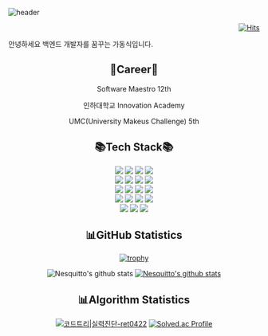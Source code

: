 ![header](https://capsule-render.vercel.app/api?type=waving&color=B897FF&height=250&section=header&text=Nesquitto's%20Profile&fontSize=40&animation=fadeIn&fontAlign=70)

<div align="right">
  <a href="https://hits.seeyoufarm.com" target="_blank">
    <img src="https://hits.seeyoufarm.com/api/count/incr/badge.svg?url=https%3A%2F%2Fgithub.com%2FNesquitto&count_bg=%2379C83D&title_bg=%23555555&icon=angellist.svg&icon_color=%23FFFFFF&title=Nesquitto&edge_flat=false" alt="Hits">
  </a>
</div>

안녕하세요 백엔드 개발자를 꿈꾸는 가동식입니다.

<div align="center">
  <h2>🥁Career🥁</h2>
    <p>Software Maestro 12th</p>
    <p>인하대학교 Innovation Academy</p>
    <p>UMC(University Makeus Challenge) 5th</p>
    
  <h2>📚Tech Stack📚</h2>
    <img src="https://img.shields.io/badge/java-007396?style=for-the-badge&logo=java&logoColor=white"> 
    <img src="https://img.shields.io/badge/python-3776AB?style=for-the-badge&logo=python&logoColor=white"> 
    <img src="https://img.shields.io/badge/javascript-F7DF1E?style=for-the-badge&logo=javascript&logoColor=black"> 
    <img src="https://img.shields.io/badge/c++-00599C?style=for-the-badge&logo=c%2B%2B&logoColor=white">
<br>
    <img src="https://img.shields.io/badge/spring-6DB33F?style=for-the-badge&logo=spring&logoColor=white">
    <img src="https://img.shields.io/badge/node.js-339933?style=for-the-badge&logo=Node.js&logoColor=white">
    <img src="https://img.shields.io/badge/fastapi-009688?style=for-the-badge&logo=fastapi&logoColor=white">
    <img src="https://img.shields.io/badge/react-61DAFB?style=for-the-badge&logo=react&logoColor=black">
<br>
    <img src="https://img.shields.io/badge/mysql-4479A1?style=for-the-badge&logo=mysql&logoColor=white"> 
    <img src="https://img.shields.io/badge/mongoDB-47A248?style=for-the-badge&logo=MongoDB&logoColor=white">
    <img src="https://img.shields.io/badge/neo4j-4581C3?style=for-the-badge&logo=neo4j&logoColor=white">  
    <img src="https://img.shields.io/badge/redis-DC382D?style=for-the-badge&logo=redis&logoColor=white">
<br>
    <img src="https://img.shields.io/badge/linux-FCC624?style=for-the-badge&logo=linux&logoColor=black"> 
    <img src="https://img.shields.io/badge/docker-2496ED?style=for-the-badge&logo=docker&logoColor=white"> 
    <img src="https://img.shields.io/badge/amazonaws-232F3E?style=for-the-badge&logo=amazonaws&logoColor=white"> 
    <img src="https://img.shields.io/badge/apache tomcat-F8DC75?style=for-the-badge&logo=apachetomcat&logoColor=black">
<br>
    <img src="https://img.shields.io/badge/git-F05032?style=for-the-badge&logo=git&logoColor=white">
    <img src="https://img.shields.io/badge/notion-000000?style=for-the-badge&logo=notion&logoColor=white">
    <img src="https://img.shields.io/badge/figma-F24E1E?style=for-the-badge&logo=figma&logoColor=white">


## 📊GitHub Statistics
[![trophy](https://github-profile-trophy.vercel.app/?username=nesquitto&row=1)](https://github.com/ryo-ma/github-profile-trophy)

![Nesquitto's github stats](https://github-readme-stats.vercel.app/api?username=nesquitto&show_icons=true)
[![Nesquitto's github stats](https://github-readme-stats.vercel.app/api/top-langs/?username=nesquitto&exclude_repo=Algorithm_Codespace_2022-23&hide=php&show_icons=true&include_orgs=true&hide_border=true&title_color=004386&icon_color=004386&layout=compact)](https://github.com/nesquitto)

## 📊Algorithm Statistics
[![코드트리|실력진단-ret0422](https://banner.codetree.ai/v1/banner/ret0422)](https://www.codetree.ai/profiles/ret0422)
[![Solved.ac Profile](http://mazassumnida.wtf/api/generate_badge?boj=nesquitto)](https://solved.ac/nesquitto)



</div>


